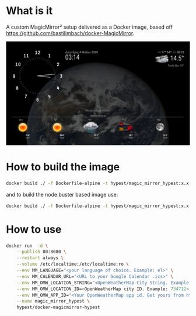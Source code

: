 # What is it

A custom MagicMirror² setup delivered as a Docker image, based off https://github.com/bastilimbach/docker-MagicMirror.

![Screenshot of the MagicMirror² setup by Hypest](magic_mirror_hypest.png)

# How to build the image

```bash
docker build ./ -f Dockerfile-alpine -t hypest/magic_mirror_hypest:x.x.x-alpine
```
and to build the node:buster based image use:

```bash
docker build ./ -f Dockerfile-alpine -t hypest/magic_mirror_hypest:x.x.x-alpine
```

# How to use

```bash
docker run  -d \
    --publish 80:8080 \
    --restart always \
    --volume /etc/localtime:/etc/localtime:ro \
    --env MM_LANGUAGE="<your language of choice. Example: el>" \
    --env MM_CALENDAR_URL="<URL to your Google Calendar .ics>" \
    --env MM_OMW_LOCATION_STRING="<OpenWeatherMap City String. Example: Peraia, GR>" \
    --env MM_OMW_LOCATION_ID=<OpenWeatherMap city ID. Example: 734712> \
    --env MM_OMW_APP_ID="<Your OpenWeatherMap app id. Get yours from https://openweathermap.org/appid>" \
    --name magic_mirror_hypest \
    hypest/docker-magicmirror-hypest
```
